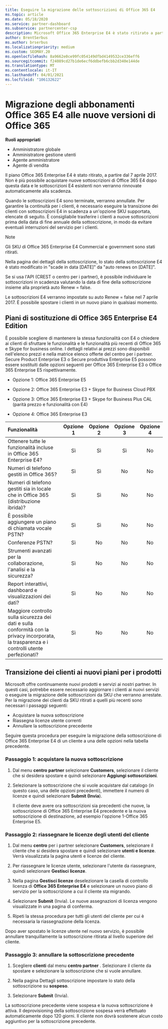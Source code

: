 ```yaml
---
title: Eseguire la migrazione delle sottoscrizioni di Office 365 E4
ms.topic: article
ms.date: 05/18/2020
ms.service: partner-dashboard
ms.subservice: partnercenter-csp
description: Microsoft Office 365 Enterprise E4 è stato ritirato a partire dal 7 aprile 2017. Informazioni su come eseguire la migrazione delle sottoscrizioni dei clienti a versioni più recenti di Office 365.
author: BrentSerbus
ms.author: brserbus
ms.localizationpriority: medium
ms.custom: SEOMAY.20
ms.openlocfilehash: 8a9662e0ce99fc054149dfbd4149532ce336eff6
ms.sourcegitcommit: f24089cd27b1de6ecf6ddbefb6cbb2d340e144de
ms.translationtype: MT
ms.contentlocale: it-IT
ms.lasthandoff: 04/01/2021
ms.locfileid: "106132622"
---
```

# <a name="migrate-office-365-e4-subscriptions-to-newer-office-365-versions"></a>Migrazione degli abbonamenti Office 365 E4 alle nuove versioni di Office 365

**Ruoli appropriati**

- Amministratore globale
- Amministratore gestione utenti
- Agente amministratore
- Agente di vendita

Il piano Office 365 Enterprise E4 è stato ritirato, a partire dal 7 aprile 2017. Non è più possibile acquistare nuove sottoscrizioni di Office 365 E4 dopo questa data e le sottoscrizioni E4 esistenti non verranno rinnovate automaticamente alla scadenza.

Quando le sottoscrizioni E4 sono terminate, verranno annullate. Per garantire la continuità per i clienti, è necessario eseguire la transizione dei clienti con sottoscrizioni E4 in scadenza a un'opzione SKU supportata, elencate di seguito. È consigliabile trasferire i clienti a nuove sottoscrizioni prima della data di fine annuale della sottoscrizione, in modo da evitare eventuali interruzioni del servizio per i clienti. 

> [!NOTE]  
> Gli SKU di Office 365 Enterprise E4 Commercial e government sono stati ritirati.
 
Nella pagina dei dettagli della sottoscrizione, lo stato della sottoscrizione E4 è stato modificato in "scade in data [DATE]" da "auto renews on [DATE]". 

Se si usa l'API (CREST o centro per i partner), è possibile individuare le sottoscrizioni in scadenza valutando la data di fine della sottoscrizione insieme alla proprietà auto Renew = false. 

Le sottoscrizioni E4 verranno impostate su auto Renew = false nel 7 aprile 2017. È possibile spostare i clienti in un nuovo piano in qualsiasi momento. 

## <a name="office-365-enterprise-e4-edition-replacement-plans"></a>Piani di sostituzione di Office 365 Enterprise E4 Edition

È possibile scegliere di mantenere la stessa funzionalità con E4 o chiedere ai clienti di sfruttare le funzionalità e le funzionalità più recenti di Office 365 e Skype for business online. I dettagli relativi ai prezzi sono disponibili nell'elenco prezzi e nella matrice elenco offerte del centro per i partner. Secure Product Enterprise E3 o Secure produttiva Enterprise E5 possono essere sostituiti dalle opzioni seguenti per Office 365 Enterprise E3 o Office 365 Enterprise E5 rispettivamente.

- Opzione 1: Office 365 Enterprise E5

- Opzione 2: Office 365 Enterprise E3 + Skype for Business Cloud PBX

- Opzione 3: Office 365 Enterprise E3 + Skype for Business Plus CAL (parità prezzo e funzionalità con E4)

- Opzione 4: Office 365 Enterprise E3


| Funzionalità | Opzione 1 | Opzione 2 | Opzione 3 | Opzione 4 |
| :---    | :------: |   :---:  |   :---:  |   :---:  |
| Ottenere tutte le funzionalità incluse in Office 365 Enterprise E4? | Sì | Sì | Sì | No |
| Numeri di telefono gestiti in Office 365? | Sì | Sì | No | No |
| Numeri di telefono gestiti sia in locale che in Office 365 (distribuzione ibrida)? | Sì | Sì | No | No |
| È possibile aggiungere un piano di chiamata vocale PSTN? | Sì | Sì | No | No |
| Conferenze PSTN? | Sì | No | No | No |
| Strumenti avanzati per la collaborazione, l'analisi e la sicurezza? | Sì | No | No | No |
| Report interattivi, dashboard e visualizzazioni dei dati? | Sì | No | No | No | 
| Maggiore controllo sulla sicurezza dei dati e sulla conformità con la privacy incorporata, la trasparenza e i controlli utente perfezionati? | Sì | No | No | No | 

## <a name="transition-customers-to-new-product-plans"></a>Transizione dei clienti ai nuovi piani per i prodotti

Microsoft offre continuamente nuovi prodotti e servizi ai nostri partner. In questi casi, potrebbe essere necessario aggiornare i clienti ai nuovi servizi o eseguire la migrazione delle sottoscrizioni da SKU che verranno arrestate. Per la migrazione dei clienti da SKU ritirati a quelli più recenti sono necessari i passaggi seguenti:

-   Acquistare la nuova sottoscrizione
-   Riassegna licenze utente correnti
-   Annullare la sottoscrizione precedente

Seguire questa procedura per eseguire la migrazione della sottoscrizione di Office 365 Enterprise E4 di un cliente a una delle opzioni nella tabella precedente.

### <a name="step-1---purchase-the-new-subscription"></a>Passaggio 1: acquistare la nuova sottoscrizione

1. Dal menu **centro partner** selezionare **Customers**, selezionare il cliente che si desidera spostare e quindi selezionare **Aggiungi sottoscrizioni**.

2. Selezionare la sottoscrizione che si vuole acquistare dal catalogo (in questo caso, una delle opzioni precedenti), immettere il numero di licenze e quindi selezionare **Submit (Invia**).

   Il cliente deve avere ora sottoscrizioni sia precedenti che nuove, la sottoscrizione di Office 365 Enterprise E4 precedente e la nuova sottoscrizione di destinazione, ad esempio l'opzione 1-Office 365 Enterprise E5.

### <a name="step-2---reassign-the-customers-users-licenses"></a>Passaggio 2: riassegnare le licenze degli utenti del cliente

1. Dal menu **centro** per i partner selezionare **Customers**, selezionare il cliente che si desidera spostare e quindi selezionare **utenti e licenze**. Verrà visualizzata la pagina utenti e licenze del cliente.

2. Per riassegnare le licenze utente, selezionare l'utente da riassegnare, quindi selezionare **Gestisci licenze**.

3. Nella pagina **Gestisci licenze** deselezionare la casella di controllo licenza di **Office 365 Enterprise E4** e selezionare un nuovo piano di servizio per la sottoscrizione a cui il cliente sta migrando.

4. Selezionare **Submit** (Invia). Le nuove assegnazioni di licenza vengono visualizzate in una pagina di conferma.

5. Ripeti la stessa procedura per tutti gli utenti del cliente per cui è necessaria la riassegnazione della licenza.

Dopo aver spostato le licenze utente nel nuovo servizio, è possibile annullare tranquillamente la sottoscrizione ritirata al livello superiore del cliente.

### <a name="step-3---cancel-the-old-subscription"></a>Passaggio 3: annullare la sottoscrizione precedente

1. Scegliere **clienti** dal menu **centro partner** . Selezionare il cliente da spostare e selezionare la sottoscrizione che si vuole annullare.

2. Nella pagina Dettagli sottoscrizione impostare lo stato della sottoscrizione su **sospeso**.

3. Selezionare **Submit** (Invia).

La sottoscrizione precedente viene sospesa e la nuova sottoscrizione è attiva. Il deprovisioning della sottoscrizione sospesa verrà effettuato automaticamente dopo 120 giorni. Il cliente non dovrà sostenere alcun costo aggiuntivo per la sottoscrizione precedente.



 



